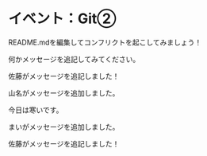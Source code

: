 # イベント：Git②
README.mdを編集してコンフリクトを起こしてみましょう！

何かメッセージを追記してみてください。

佐藤がメッセージを追記しました！

山名がメッセージを追加しました。


今日は寒いです。


まいがメッセージを追加しました。

佐藤がメッセージを追記しました！

